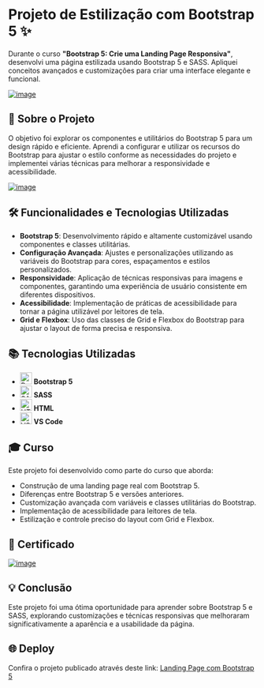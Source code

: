 # Projeto de Estilização com Bootstrap 5 ✨

Durante o curso **"Bootstrap 5: Crie uma Landing Page Responsiva"**, desenvolvi uma página estilizada usando Bootstrap 5 e SASS. Apliquei conceitos avançados e customizações para criar uma interface elegante e funcional.

[![image](https://github.com/user-attachments/assets/df2aae88-4fc9-4a3c-a9e5-1821ee08aece)](https://cursos.alura.com.br/course/bootstrap5-landing-page-responsiva)

## 🚀 Sobre o Projeto

O objetivo foi explorar os componentes e utilitários do Bootstrap 5 para um design rápido e eficiente. Aprendi a configurar e utilizar os recursos do Bootstrap para ajustar o estilo conforme as necessidades do projeto e implementei várias técnicas para melhorar a responsividade e acessibilidade.

[![image](https://github.com/user-attachments/assets/4033fb73-7217-4fcd-8f35-db2c877c3412)]()

## 🛠️ Funcionalidades e Tecnologias Utilizadas

- **Bootstrap 5**: Desenvolvimento rápido e altamente customizável usando componentes e classes utilitárias.
- **Configuração Avançada**: Ajustes e personalizações utilizando as variáveis do Bootstrap para cores, espaçamentos e estilos personalizados.
- **Responsividade**: Aplicação de técnicas responsivas para imagens e componentes, garantindo uma experiência de usuário consistente em diferentes dispositivos.
- **Acessibilidade**: Implementação de práticas de acessibilidade para tornar a página utilizável por leitores de tela.
- **Grid e Flexbox**: Uso das classes de Grid e Flexbox do Bootstrap para ajustar o layout de forma precisa e responsiva.

## 📚 Tecnologias Utilizadas

- <img src="https://upload.wikimedia.org/wikipedia/commons/b/b2/Bootstrap_logo.svg" alt="Bootstrap 5" width="24" height="24"> **Bootstrap 5**
- <img src="https://sass-lang.com/assets/img/styleguide/color-1c4aab2b.png" alt="SASS" width="24" height="24"> **SASS**
- <img src="https://upload.wikimedia.org/wikipedia/commons/6/61/HTML5_logo_and_wordmark.svg" alt="HTML" width="24" height="24"> **HTML**
- <img src="https://code.visualstudio.com/assets/favicon.ico" alt="VS Code" width="24" height="24"> **VS Code**

## 🎓 Curso

Este projeto foi desenvolvido como parte do curso que aborda:

- Construção de uma landing page real com Bootstrap 5.
- Diferenças entre Bootstrap 5 e versões anteriores.
- Customização avançada com variáveis e classes utilitárias do Bootstrap.
- Implementação de acessibilidade para leitores de tela.
- Estilização e controle preciso do layout com Grid e Flexbox.

## 📜 Certificado

[![image](https://github.com/user-attachments/assets/9c675998-5fba-4410-aa6a-fd2f847a97f0)](https://cursos.alura.com.br/certificate/a8dce8c5-06fb-44e4-b6a4-087106be6a7c?lang=pt_BR)


## 💡 Conclusão

Este projeto foi uma ótima oportunidade para aprender sobre Bootstrap 5 e SASS, explorando customizações e técnicas responsivas que melhoraram significativamente a aparência e a usabilidade da página.

## 🌐 Deploy

Confira o projeto publicado através deste link: [Landing Page com Bootstrap 5](#)
